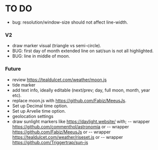 # TO DO

- bug: resolution/window-size should not affect line-width.

### V2

- draw marker visual (triangle vs semi-circle).
- BUG: first day of month extended line on sat/sun is not all highlighted.
- BUG: line in middle of moon.

### Future

- review https://tealdulcet.com/weather/moon.js
- tide marker
- add text info, ideally editable (next/prev; day, full moon, month, year etc).
- replace moon.js with https://github.com/Fabiz/MeeusJs.
- Set up Decimal time option.
- Set up Arvelie time option.
- geolocation settings
- draw sunlight markers like https://daylight.website/ with;
-- wrapper https://github.com/commenthol/astronomia or
-- wrapper https://github.com/Fabiz/MeeusJs or
-- wrapper https://tealdulcet.com/weather/riseset.js or
-- wrapper https://github.com/Triggertrap/sun-js